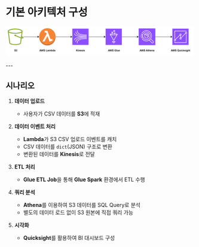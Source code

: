 # 기본 아키텍처 구성

<p align="center">
  <img src="./Images/01. AWS-Architecture.png" width="600"/>
</p>
---

## 시나리오

1. **데이터 업로드**
   - 사용자가 CSV 데이터를 **S3**에 적재

2. **데이터 이벤트 처리**
   - **Lambda**가 S3 CSV 업로드 이벤트를 캐치
   - CSV 데이터를 `dict`(JSON) 구조로 변환
   - 변환된 데이터를 **Kinesis**로 전달

3. **ETL 처리**
   - **Glue ETL Job**을 통해 **Glue Spark** 환경에서 ETL 수행

4. **쿼리 분석**
   - **Athena**를 이용하여 S3 데이터를 SQL Query로 분석
   - 별도의 데이터 로드 없이 S3 원본에 직접 쿼리 가능

5. **시각화**
   - **Quicksight**를 활용하여 BI 대시보드 구성